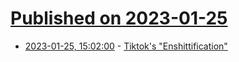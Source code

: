 # [Published on 2023-01-25](index.md)

* [2023-01-25, 15:02:00](https://soylentnews.org/article.pl?sid=23/01/24/193219&from=rss) - [Tiktok's \"Enshittification\"](https://soylentnews.org/article.pl?sid=23/01/24/193219&from=rss)
